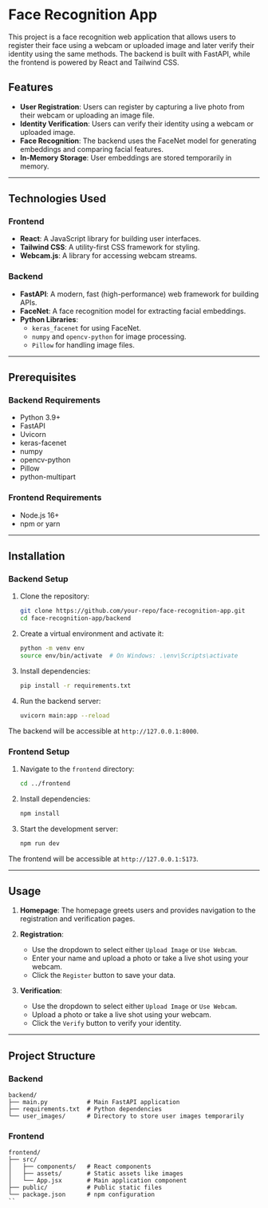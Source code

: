 # Face Recognition App

This project is a face recognition web application that allows users to register their face using a webcam or uploaded image 
and later verify their identity using the same methods. The backend is built with FastAPI, while the frontend is powered by React and Tailwind CSS.

## Features

- **User Registration**: Users can register by capturing a live photo from their webcam or uploading an image file.
- **Identity Verification**: Users can verify their identity using a webcam or uploaded image.
- **Face Recognition**: The backend uses the FaceNet model for generating embeddings and comparing facial features.
- **In-Memory Storage**: User embeddings are stored temporarily in memory.

---

## Technologies Used

### Frontend
- **React**: A JavaScript library for building user interfaces.
- **Tailwind CSS**: A utility-first CSS framework for styling.
- **Webcam.js**: A library for accessing webcam streams.

### Backend
- **FastAPI**: A modern, fast (high-performance) web framework for building APIs.
- **FaceNet**: A face recognition model for extracting facial embeddings.
- **Python Libraries**:
  - `keras_facenet` for using FaceNet.
  - `numpy` and `opencv-python` for image processing.
  - `Pillow` for handling image files.

---

## Prerequisites

### Backend Requirements
- Python 3.9+
- FastAPI
- Uvicorn
- keras-facenet
- numpy
- opencv-python
- Pillow
- python-multipart

### Frontend Requirements
- Node.js 16+
- npm or yarn

---

## Installation

### Backend Setup
1. Clone the repository:
    ```bash
    git clone https://github.com/your-repo/face-recognition-app.git
    cd face-recognition-app/backend
    ```

2. Create a virtual environment and activate it:
    ```bash
    python -m venv env
    source env/bin/activate  # On Windows: .\env\Scripts\activate
    ```

3. Install dependencies:
    ```bash
    pip install -r requirements.txt
    ```

4. Run the backend server:
    ```bash
    uvicorn main:app --reload
    ```

The backend will be accessible at `http://127.0.0.1:8000`.

### Frontend Setup

1. Navigate to the `frontend` directory:
    ```bash
    cd ../frontend
    ```

2. Install dependencies:
    ```bash
    npm install
    ```

3. Start the development server:
    ```bash
    npm run dev
    ```

The frontend will be accessible at `http://127.0.0.1:5173`.

---

## Usage

1. **Homepage**: The homepage greets users and provides navigation to the registration and verification pages.

2. **Registration**:
    - Use the dropdown to select either `Upload Image` or `Use Webcam`.
    - Enter your name and upload a photo or take a live shot using your webcam.
    - Click the `Register` button to save your data.

3. **Verification**:
    - Use the dropdown to select either `Upload Image` or `Use Webcam`.
    - Upload a photo or take a live shot using your webcam.
    - Click the `Verify` button to verify your identity.

---

## Project Structure

### Backend
```
backend/
├── main.py           # Main FastAPI application
├── requirements.txt  # Python dependencies
└── user_images/      # Directory to store user images temporarily
```

### Frontend
```
frontend/
├── src/
│   ├── components/   # React components
│   ├── assets/       # Static assets like images
│   └── App.jsx       # Main application component
├── public/           # Public static files
└── package.json      # npm configuration
``

